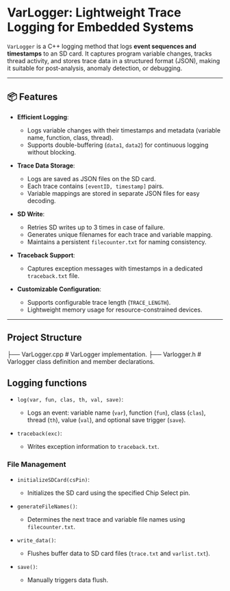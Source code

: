 # VarLogger: Lightweight Trace Logging for Embedded Systems

`VarLogger` is a C++ logging method that logs **event sequences and timestamps** to an SD card. It captures program variable changes, tracks thread activity, and stores trace data in a structured format (JSON), making it suitable for post-analysis, anomaly detection, or debugging.

---

## 📦 Features

- **Efficient Logging**: 
  - Logs variable changes with their timestamps and metadata (variable name, function, class, thread).
  - Supports double-buffering (`data1`, `data2`) for continuous logging without blocking.

- **Trace Data Storage**:
  - Logs are saved as JSON files on the SD card.
  - Each trace contains `[eventID, timestamp]` pairs.
  - Variable mappings are stored in separate JSON files for easy decoding.

- **SD Write**:
  - Retries SD writes up to 3 times in case of failure.
  - Generates unique filenames for each trace and variable mapping.
  - Maintains a persistent `filecounter.txt` for naming consistency.

- **Traceback Support**:
  - Captures exception messages with timestamps in a dedicated `traceback.txt` file.

- **Customizable Configuration**:
  - Supports configurable trace length (`TRACE_LENGTH`).
  - Lightweight memory usage for resource-constrained devices.

---

## Project Structure
├── VarLogger.cpp   # VarLogger implementation.
├── Varlogger.h     # Varlogger class definition and member declarations.

## Logging functions
- `log(var, fun, clas, th, val, save)`:
  - Logs an event: variable name (`var`), function (`fun`), class (`clas`), thread (`th`), value (`val`), and optional save trigger (`save`).

- `traceback(exc)`:
  - Writes exception information to `traceback.txt`.


### File Management
- `initializeSDCard(csPin)`:
  - Initializes the SD card using the specified Chip Select pin.

- `generateFileNames()`:
  - Determines the next trace and variable file names using `filecounter.txt`.

- `write_data()`:
  - Flushes buffer data to SD card files (`trace.txt` and `varlist.txt`).

- `save()`:
  - Manually triggers data flush.

